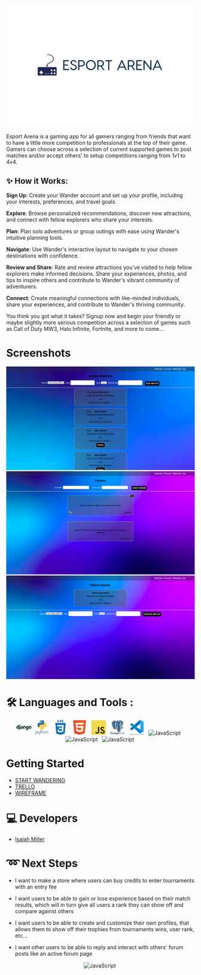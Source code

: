 <p align="center">
<img width="655" alt="Screenshot 2024-04-06 at 9 34 21 PM (2)" src="./public/esport-arena-logo.png">
</p>  

Esport Arena is a gaming app for all gamers ranging from friends that want to have a little more competition to professionals at the top of their game. Gamers can choose across a selection of current supported games to post matches and/or accept others' to setup competitions ranging from 1v1 to 4v4. 

## :sparkles: How it Works:
**Sign Up**: Create your Wander account and set up your profile, including your interests, preferences, and travel goals.

**Explore**: Browse personalized recommendations, discover new attractions, and connect with fellow explorers who share your interests.

**Plan**: Plan solo adventures or group outings with ease using Wander's intuitive planning tools.

**Navigate**: Use Wander's interactive layout to navigate to your chosen destinations with confidence.

**Review and Share**: Rate and review attractions you've visited to help fellow explorers make informed decisions. Share your experiences, photos, and tips to inspire others and contribute to Wander's vibrant community of adventurers.

**Connect**: Create meaningful connections with like-minded individuals, share your experiences, and contribute to Wander's thriving community.

You think you got what it takes? Signup now and begin your friendly or maybe slightly more serious competition across a selection of games such as Call of Duty MW3, Halo Infinite, Fortnite, and more to come...

# Screenshots
<img src="./public/ladder-matches.png">

<img src="./public/forums.png">

<img src="./public/match-details.png">

# :hammer_and_wrench: Languages and Tools :
<div align="center">
<img src="https://github.com/devicons/devicon/blob/master/icons/django/django-plain-wordmark.svg"  title="CSS3" alt="CSS" width="40" height="40"/>&nbsp;&nbsp;<img src="https://github.com/devicons/devicon/blob/master/icons/python/python-original-wordmark.svg"  title="CSS3" alt="CSS" width="40" height="40"/>&nbsp;&ensp;<img src="https://github.com/devicons/devicon/blob/master/icons/css3/css3-plain-wordmark.svg"  title="CSS3" alt="CSS" width="40" height="40"/>&nbsp;&ensp;<img src="https://github.com/devicons/devicon/blob/master/icons/html5/html5-original.svg" title="HTML5" alt="HTML" width="40" height="40"/>&nbsp;&ensp;<img src="https://github.com/devicons/devicon/blob/master/icons/javascript/javascript-original.svg" title="JavaScript" alt="JavaScript" width="40" height="40"/>&nbsp;&ensp;<img src="https://github.com/devicons/devicon/blob/master/icons/postgresql/postgresql-original-wordmark.svg" title="JavaScript" alt="JavaScript" width="40" height="40"/>&nbsp;&ensp;<img src="https://github.com/devicons/devicon/blob/master/icons/vscode/vscode-original-wordmark.svg" title="JavaScript" alt="JavaScript" width="40" height="40"/>&nbsp;&ensp;<img src="https://user-images.githubusercontent.com/25181517/192108374-8da61ba1-99ec-41d7-80b8-fb2f7c0a4948.png" title="JavaScript" alt="JavaScript" width="40" height="40"/>&nbsp;&ensp;<img src="https://user-images.githubusercontent.com/25181517/189715289-df3ee512-6eca-463f-a0f4-c10d94a06b2f.png" title="JavaScript" alt="JavaScript" width="40" height="40"/>&nbsp;&ensp;<img src="https://cdn.brighttalk.com/ams/california/images/channel/19357/image_840418.png" title="JavaScript" alt="JavaScript" width="40" height="40"/>&nbsp;
</div>

# Getting Started
- [START WANDERING](http://esports-arena-70ad561b1774.herokuapp.com/)
- [TRELLO](https://trello.com/b/MK0FRfKp/esport-arena)
- [WIREFRAME](https://www.figma.com/file/a93XCUR77sfCYEclFe0FuZ/Esport-Arena-Wireframes?type=design&node-id=0-1&mode=design&t=YBYcUcL1qKLcuiBT-0)

# :computer: Developers
- [Isaiah Miller](https://github.com/Isaiahmill14)

# :loop: Next Steps
- I want to make a store where users can buy credits to enter tournaments with an entry fee

- I want users to be able to gain or lose experience based on their match results, which will in turn give all users a rank they can show off and compare against others

- I want users to be able to create and customize their own profiles, that allows them to show off their trophies from tournaments wins, user rank, etc...

- I want other users to be able to reply and interact with others' forum posts like an active forum page

<p align="center">
<img src="https://forthebadge.com/images/badges/built-with-love.png" title="JavaScript" alt="JavaScript" width="100" height="20" align="center"/>&nbsp;</p> 
</p> 

